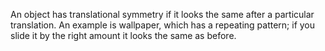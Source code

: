 An object has translational symmetry if it looks the same after a
particular translation. An example is wallpaper, which has a repeating
pattern; if you slide it by the right amount it looks the same as
before.

